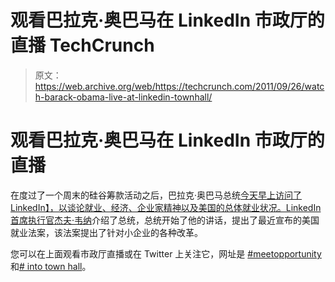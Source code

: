 # 观看巴拉克·奥巴马在 LinkedIn 市政厅的直播 TechCrunch

> 原文：<https://web.archive.org/web/https://techcrunch.com/2011/09/26/watch-barack-obama-live-at-linkedin-townhall/>

# 观看巴拉克·奥巴马在 LinkedIn 市政厅的直播

在度过了一个周末的硅谷筹款活动之后，巴拉克·奥巴马总统[今天早上访问了 LinkedIn】，以谈论就业、经济、企业家精神以及美国的总体就业状况。LinkedIn 首席执行官](https://web.archive.org/web/20230205020830/http://www.linkedin.com/today/specials/jobs-growth-rebuilding-economy)[杰夫·韦纳](https://web.archive.org/web/20230205020830/http://www.crunchbase.com/person/jeff-weiner)介绍了总统，总统开始了他的讲话，提出了最近宣布的美国就业法案，该法案提出了针对小企业的各种改革。

您可以在上面观看市政厅直播或在 Twitter 上关注它，网址是 [#meetopportunity](https://web.archive.org/web/20230205020830/http://twitter.com/#!/search/%23meetopportunity) 和[# into town hall](https://web.archive.org/web/20230205020830/http://twitter.com/#!/search/%23intownhall)。